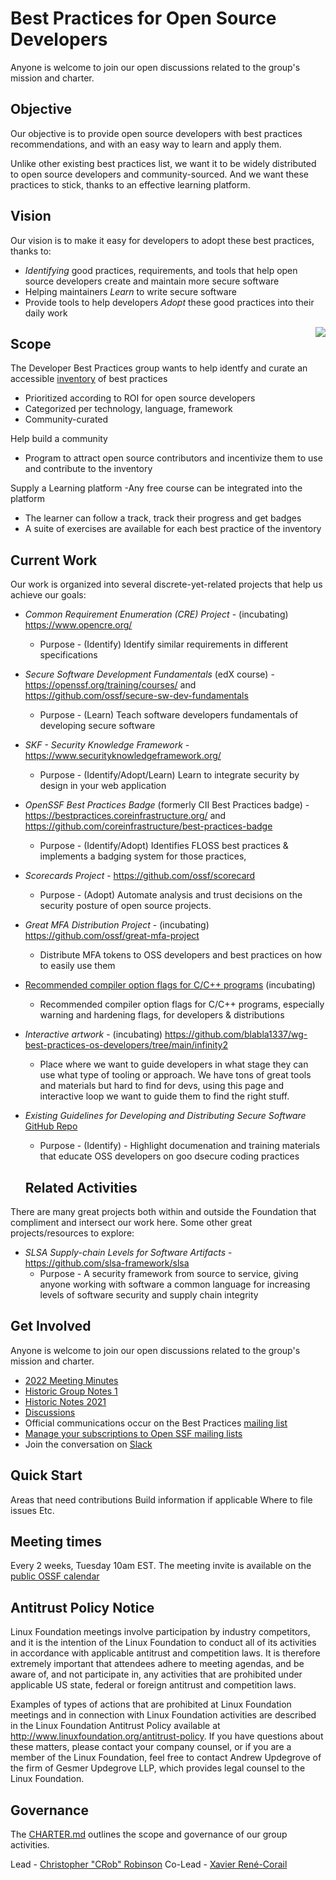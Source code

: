 # Best Practices for Open Source Developers

Anyone is welcome to join our open discussions related to the group's mission and charter.

## Objective

Our objective is to provide open source developers with best practices recommendations, and with an easy way to learn and apply them.

Unlike other existing best practices list, we want it to be widely distributed to open source developers and community-sourced. And we want these practices to stick, thanks to an effective learning platform.

## Vision

Our vision is to make it easy for developers to adopt these best practices, thanks to:
- *Identifying* good practices, requirements, and tools that help open source developers create and maintain more secure software
- Helping maintainers *Learn* to write secure software
- Provide tools to help developers *Adopt* these good practices into their daily work

<img align="right" src="https://github.com/ossf/wg-best-practices-os-developers/blob/main/img/OpenSSF%20Dev%20Best%20Practices%20Projects%20Relations.png">

   ## Scope
The Developer Best Practices group wants to help identfy and curate an accessible [inventory](https://github.com/ossf/wg-best-practices-os-developers/blob/main/docs/inventory.md) of best practices
  - Prioritized according to ROI for open source developers
  - Categorized per technology, language, framework
  - Community-curated

Help build a community
  - Program to attract open source contributors and incentivize them to use and contribute to the inventory

Supply a Learning platform
  -Any free course can be integrated into the platform
  - The learner can follow a track, track their progress and get badges
  - A suite of exercises are available for each best practice of the inventory


   ## Current Work
Our work is organized into several discrete-yet-related projects that help us achieve our goals:
- *Common Requirement Enumeration (CRE) Project* - (incubating) https://www.opencre.org/
 
  - Purpose - (Identify) Identify similar requirements in different specifications
- *Secure Software Development Fundamentals* (edX course) - https://openssf.org/training/courses/ and https://github.com/ossf/secure-sw-dev-fundamentals
  - Purpose - (Learn) Teach software developers fundamentals of developing secure software
- *SKF - Security Knowledge Framework* - https://www.securityknowledgeframework.org/ 
  - Purpose - (Identify/Adopt/Learn) Learn to integrate security by design in your web application
- *OpenSSF Best Practices Badge* (formerly CII Best Practices badge) - https://bestpractices.coreinfrastructure.org/ and https://github.com/coreinfrastructure/best-practices-badge
  - Purpose  - (Identify/Adopt) Identifies FLOSS best practices & implements a badging system for those practices,
- *Scorecards Project* - https://github.com/ossf/scorecard 
  - Purpose - (Adopt) Automate analysis and trust decisions on the security posture of open source projects.
- *Great MFA Distribution Project* - (incubating) https://github.com/ossf/great-mfa-project
  - Distribute MFA tokens to OSS developers and best practices on how to easily use them
- [Recommended compiler option flags for C/C++ programs](https://docs.google.com/document/d/1SslnJuqbFUyTFnhzkhC_Q3PPGZ1zrG89COrS6LV6pz4/edit#heading=h.b3casmpemf1b) (incubating)
  - Recommended compiler option flags for C/C++ programs, especially warning and hardening flags, for developers & distributions
- *Interactive artwork* - (incubating) https://github.com/blabla1337/wg-best-practices-os-developers/tree/main/infinity2
  - Place where we want to guide developers in what stage they can use what type of tooling or approach. We have tons of great tools and materials but hard to find for devs, using this page and interactive loop we want to guide them to find the right stuff.
- *Existing Guidelines for Developing and Distributing Secure Software* [GitHub Repo](https://github.com/ossf/wg-best-practices-os-developers/blob/main/docs/Existing%20Guidelines%20for%20Developing%20and%20Distributing%20Secure%20Software.md)
   - Purpose - (Identify) - Highlight documenation and training materials that educate OSS developers on goo dsecure coding practices
 
   ## Related Activities
There are many great projects both within and outside the Foundation that compliment and intersect our work here.  Some other great projects/resources to explore:
- *SLSA Supply-chain Levels for Software Artifacts* - https://github.com/slsa-framework/slsa
   - Purpose - A security framework from source to service, giving anyone working with software a common language for increasing levels of software security and supply chain integrity   

## Get Involved
Anyone is welcome to join our open discussions related to the group's mission and charter.

- [2022 Meeting Minutes](https://docs.google.com/document/d/1ttqkcYPmYZyqvtkaHs92bx2UeVUiXDhuzP-0WbP11Fw/edit#)
- [Historic Group Notes 1](https://github.com/ossf/wg-best-practices-oss-developers/blob/main/meeting-minutes.md)
- [Historic Notes 2021](https://docs.google.com/document/d/1sJhaZxG_9Wb2Sg6a4KxqnIvo_to5OkhMkbBk_7UqtEc/edit#heading=h.cbmnhvjm63mj)
- [Discussions](https://github.com/ossf/wg-best-practices-os-developers/discussions)
- Official communications occur on the Best Practices [mailing list](https://lists.openssf.org/g/openssf-wg-best-practices)
- [Manage your subscriptions to Open SSF mailing lists](https://lists.openssf.org/g/main/subgroups)
- Join the conversation on [Slack](https://openssf.slack.com/archives/C01AHCRP8BT)

## Quick Start

Areas that need contributions
Build information if applicable
Where to file issues
Etc.

## Meeting times

Every 2 weeks, Tuesday 10am EST. The meeting invite is available on the [public OSSF calendar](https://calendar.google.com/calendar?cid=czYzdm9lZmhwNWk5cGZsdGI1cTY3bmdwZXNAZ3JvdXAuY2FsZW5kYXIuZ29vZ2xlLmNvbQ)

## Antitrust Policy Notice

Linux Foundation meetings involve participation by industry competitors, and it is the intention of the Linux Foundation to conduct all of its activities in accordance with applicable antitrust and competition laws. It is therefore extremely important that attendees adhere to meeting agendas, and be aware of, and not participate in, any activities that are prohibited under applicable US state, federal or foreign antitrust and competition laws.

Examples of types of actions that are prohibited at Linux Foundation meetings and in connection with Linux Foundation activities are described in the Linux Foundation Antitrust Policy available at <http://www.linuxfoundation.org/antitrust-policy>. If you have questions about these matters, please contact your company counsel, or if you are a member of the Linux Foundation, feel free to contact Andrew Updegrove of the firm of Gesmer Updegrove LLP, which provides legal counsel to the Linux Foundation.

## Governance
The [CHARTER.md](CHARTER.md) outlines the scope and governance of our group activities.

Lead - [Christopher "CRob" Robinson](https://github.com/RedHatCRob)
Co-Lead - [Xavier René-Corail](https://github.com/xcorail)



